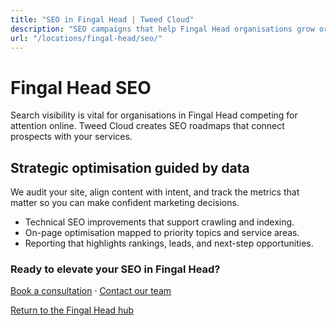 ```yaml
---
title: "SEO in Fingal Head | Tweed Cloud"
description: "SEO campaigns that help Fingal Head organisations grow organic visibility."
url: "/locations/fingal-head/seo/"
---
```


# Fingal Head SEO

Search visibility is vital for organisations in Fingal Head competing for attention online. Tweed Cloud creates SEO roadmaps that connect prospects with your services.

## Strategic optimisation guided by data

We audit your site, align content with intent, and track the metrics that matter so you can make confident marketing decisions.

- Technical SEO improvements that support crawling and indexing.
- On-page optimisation mapped to priority topics and service areas.
- Reporting that highlights rankings, leads, and next-step opportunities.

### Ready to elevate your SEO in Fingal Head?

[Book a consultation](/consultation/) · [Contact our team](/contact/)

[Return to the Fingal Head hub](/locations/fingal-head/)
